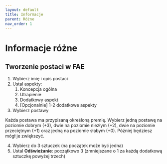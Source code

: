 ```yaml
---
layout: default
title: Informacje
parent: Różne
nav_order: 1
---
```



# Informacje różne

## Tworzenie postaci w FAE

1. Wybierz imię i opis postaci
2. Ustal aspekty:
   1. Koncepcja ogólna
   2. Utrapienie
   3. Dodatkowy aspekt
   4. [Opcjonalnie] 1-2 dodatkowe aspekty
3. Wybierz postawy

Każda postawa ma przypisaną określoną premię. Wybierz
jedną postawę na poziomie dobrym (+3), dwie na poziomie niezłym (+2), dwie na poziomie przeciętnym (+1) oraz jedną na poziomie słabym (+0). Później będziesz mógł je zwiększyć.

4. Wybierz do 3 sztuczek (na początek może być jedna)
5. Ustal **Odświeżanie**: początkowo 3 (zmniejszane o 1 za każdą dodatkową sztuczkę powyżej trzech)